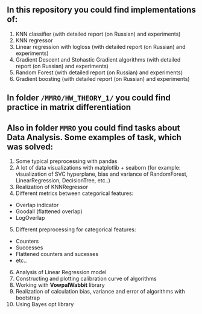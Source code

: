 ## In this repository you could find implementations of:
1. KNN classifier (with detailed report (on Russian) and experiments)
1. KNN regressor
1. Linear regression with logloss (with detailed report (on Russian) and experiments)
1. Gradient Descent and Stohastic Gradient algorithms (with detailed report (on Russian) and experiments)
1. Random Forest (with detailed report (on Russian) and experiments)
1. Gradient boosting (with detailed report (on Russian) and experiments)


## In folder `/MMRO/HW_THEORY_1/` you could find practice in matrix differentiation

## Also in folder `MMRO` you could find tasks about Data Analysis. Some examples of task, which was solved:
1. Some typical preprocessing with pandas
1. A lot of data visualizations with matplotlib + seaborn (for example: visualization of SVC hyperplane, bias and variance of RandomForest, LinearRegression, DecisionTree, etc..)
1. Realization of KNNRegressor
1. Different metrics between categorical features:
  * Overlap indicator
  * Goodall (flattened overlap)
  * LogOverlap
5. Different preprocessing for categorical features:
  * Counters
  * Successes
  * Flattened counters and sucesses
  * etc..
6. Analysis of Linear Regression model
7. Constructing and plotting calibration curve of algorithms
8. Working with **VowpalWabbit** library
9. Realization of calculation bias, variance and error of algorithms with bootstrap
10. Using Bayes opt library
